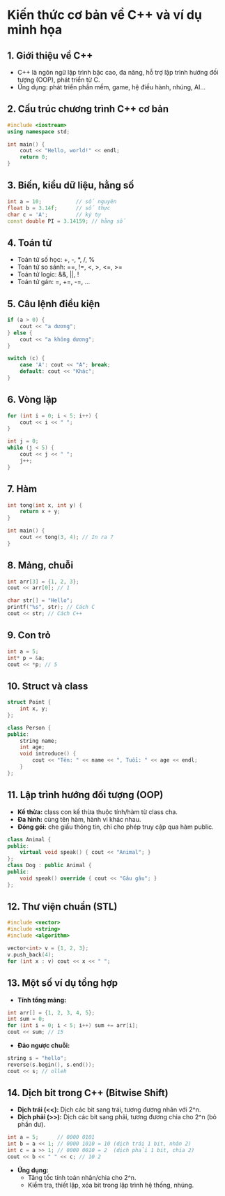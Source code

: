 # Kiến thức cơ bản về C++ và ví dụ minh họa

## 1. Giới thiệu về C++

- C++ là ngôn ngữ lập trình bậc cao, đa năng, hỗ trợ lập trình hướng đối tượng (OOP), phát triển từ C.
- Ứng dụng: phát triển phần mềm, game, hệ điều hành, nhúng, AI...

## 2. Cấu trúc chương trình C++ cơ bản

```cpp
#include <iostream>
using namespace std;

int main() {
    cout << "Hello, world!" << endl;
    return 0;
}
```

## 3. Biến, kiểu dữ liệu, hằng số

```cpp
int a = 10;           // số nguyên
float b = 3.14f;      // số thực
char c = 'A';         // ký tự
const double PI = 3.14159; // hằng số
```

## 4. Toán tử

- Toán tử số học: +, -, \*, /, %
- Toán tử so sánh: ==, !=, <, >, <=, >=
- Toán tử logic: &&, ||, !
- Toán tử gán: =, +=, -=, ...

## 5. Câu lệnh điều kiện

```cpp
if (a > 0) {
    cout << "a dương";
} else {
    cout << "a không dương";
}

switch (c) {
    case 'A': cout << "A"; break;
    default: cout << "Khác";
}
```

## 6. Vòng lặp

```cpp
for (int i = 0; i < 5; i++) {
    cout << i << " ";
}

int j = 0;
while (j < 5) {
    cout << j << " ";
    j++;
}
```

## 7. Hàm

```cpp
int tong(int x, int y) {
    return x + y;
}

int main() {
    cout << tong(3, 4); // In ra 7
}
```

## 8. Mảng, chuỗi

```cpp
int arr[3] = {1, 2, 3};
cout << arr[0]; // 1

char str[] = "Hello";
printf("%s", str); // Cách C
cout << str; // Cách C++
```

## 9. Con trỏ

```cpp
int a = 5;
int* p = &a;
cout << *p; // 5
```

## 10. Struct và class

```cpp
struct Point {
    int x, y;
};

class Person {
public:
    string name;
    int age;
    void introduce() {
        cout << "Tên: " << name << ", Tuổi: " << age << endl;
    }
};
```

## 11. Lập trình hướng đối tượng (OOP)

- **Kế thừa:** class con kế thừa thuộc tính/hàm từ class cha.
- **Đa hình:** cùng tên hàm, hành vi khác nhau.
- **Đóng gói:** che giấu thông tin, chỉ cho phép truy cập qua hàm public.

```cpp
class Animal {
public:
    virtual void speak() { cout << "Animal"; }
};
class Dog : public Animal {
public:
    void speak() override { cout << "Gâu gâu"; }
};
```

## 12. Thư viện chuẩn (STL)

```cpp
#include <vector>
#include <string>
#include <algorithm>

vector<int> v = {1, 2, 3};
v.push_back(4);
for (int x : v) cout << x << " ";
```

## 13. Một số ví dụ tổng hợp

- **Tính tổng mảng:**

```cpp
int arr[] = {1, 2, 3, 4, 5};
int sum = 0;
for (int i = 0; i < 5; i++) sum += arr[i];
cout << sum; // 15
```

- **Đảo ngược chuỗi:**

```cpp
string s = "hello";
reverse(s.begin(), s.end());
cout << s; // olleh
```

## 14. Dịch bit trong C++ (Bitwise Shift)

- **Dịch trái (<<):** Dịch các bit sang trái, tương đương nhân với 2^n.
- **Dịch phải (>>):** Dịch các bit sang phải, tương đương chia cho 2^n (bỏ phần dư).

```cpp
int a = 5;      // 0000 0101
int b = a << 1; // 0000 1010 = 10 (dịch trái 1 bit, nhân 2)
int c = a >> 1; // 0000 0010 = 2  (dịch phải 1 bit, chia 2)
cout << b << " " << c; // 10 2
```

- **Ứng dụng:**
  - Tăng tốc tính toán nhân/chia cho 2^n.
  - Kiểm tra, thiết lập, xóa bit trong lập trình hệ thống, nhúng.
